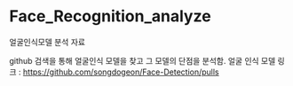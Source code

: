 # Face_Recognition_analyze
얼굴인식모델 분석 자료

github 검색을 통해 얼굴인식 모델을 찾고
그 모델의 단점을 분석함. 
얼굴 인식 모델 링크 : https://github.com/songdogeon/Face-Detection/pulls
